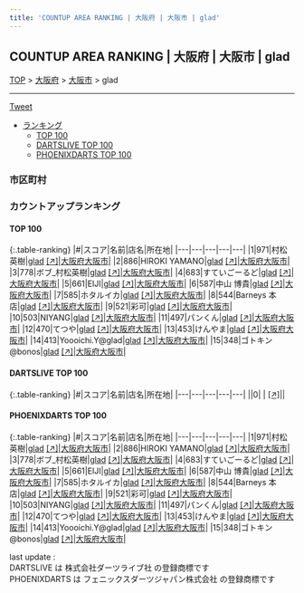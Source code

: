 ```yaml
---
title: 'COUNTUP AREA RANKING | 大阪府 | 大阪市 | glad'
---
```

## COUNTUP AREA RANKING | 大阪府 | 大阪市 | glad

[TOP](/darts/rank/) > [大阪府](/darts/rank/大阪府/) > [大阪市](/darts/rank/大阪府/大阪市/) > glad

___

<a href="https://twitter.com/share?ref_src=twsrc%5Etfw" data-text="COUNTUP AREA RANKING | 大阪府大阪市glad" class="twitter-share-button" data-hashtags="DARTSLIVE,PHOENIXDARTS,darts,ダーツ" data-show-count="false">Tweet</a>

* [ランキング](#カウントアップランキング)
    * [TOP 100](#top-100)
    * [DARTSLIVE TOP 100](#dartslive-top-100)
    * [PHOENIXDARTS TOP 100](#phoenixdarts-top-100)

### 市区町村

<ul>

</ul>

### カウントアップランキング

#### TOP 100



{:.table-ranking}
|#|スコア|名前|店名|所在地|
|---|---|---|---|---|
|1|971|<span class="rank-name-pd"><span class="pro-icon-pd"></span>村松 英樹</span>|<a href="/darts/rank/shops/10701.html">glad</a> <a href="https://vs.phoenixdarts.com/jp/shop/shopDetailInfo/s_10701?s_seq=10701">[↗]</a>|<a href="/darts/rank/大阪府/大阪市">大阪府大阪市</a>|
|2|886|<span class="rank-name-pd">HIROKI YAMANO</span>|<a href="/darts/rank/shops/10701.html">glad</a> <a href="https://vs.phoenixdarts.com/jp/shop/shopDetailInfo/s_10701?s_seq=10701">[↗]</a>|<a href="/darts/rank/大阪府/大阪市">大阪府大阪市</a>|
|3|778|<span class="rank-name-pd">ボブ_村松英樹</span>|<a href="/darts/rank/shops/10701.html">glad</a> <a href="https://vs.phoenixdarts.com/jp/shop/shopDetailInfo/s_10701?s_seq=10701">[↗]</a>|<a href="/darts/rank/大阪府/大阪市">大阪府大阪市</a>|
|4|683|<span class="rank-name-pd">すていごーるど</span>|<a href="/darts/rank/shops/10701.html">glad</a> <a href="https://vs.phoenixdarts.com/jp/shop/shopDetailInfo/s_10701?s_seq=10701">[↗]</a>|<a href="/darts/rank/大阪府/大阪市">大阪府大阪市</a>|
|5|661|<span class="rank-name-pd">EIJI</span>|<a href="/darts/rank/shops/10701.html">glad</a> <a href="https://vs.phoenixdarts.com/jp/shop/shopDetailInfo/s_10701?s_seq=10701">[↗]</a>|<a href="/darts/rank/大阪府/大阪市">大阪府大阪市</a>|
|6|587|<span class="rank-name-pd">中山 博貴</span>|<a href="/darts/rank/shops/10701.html">glad</a> <a href="https://vs.phoenixdarts.com/jp/shop/shopDetailInfo/s_10701?s_seq=10701">[↗]</a>|<a href="/darts/rank/大阪府/大阪市">大阪府大阪市</a>|
|7|585|<span class="rank-name-pd">ホタルイカ</span>|<a href="/darts/rank/shops/10701.html">glad</a> <a href="https://vs.phoenixdarts.com/jp/shop/shopDetailInfo/s_10701?s_seq=10701">[↗]</a>|<a href="/darts/rank/大阪府/大阪市">大阪府大阪市</a>|
|8|544|<span class="rank-name-pd">Barneys 本店</span>|<a href="/darts/rank/shops/10701.html">glad</a> <a href="https://vs.phoenixdarts.com/jp/shop/shopDetailInfo/s_10701?s_seq=10701">[↗]</a>|<a href="/darts/rank/大阪府/大阪市">大阪府大阪市</a>|
|9|521|<span class="rank-name-pd">彩可</span>|<a href="/darts/rank/shops/10701.html">glad</a> <a href="https://vs.phoenixdarts.com/jp/shop/shopDetailInfo/s_10701?s_seq=10701">[↗]</a>|<a href="/darts/rank/大阪府/大阪市">大阪府大阪市</a>|
|10|503|<span class="rank-name-pd">NIYANG</span>|<a href="/darts/rank/shops/10701.html">glad</a> <a href="https://vs.phoenixdarts.com/jp/shop/shopDetailInfo/s_10701?s_seq=10701">[↗]</a>|<a href="/darts/rank/大阪府/大阪市">大阪府大阪市</a>|
|11|497|<span class="rank-name-pd">パンくん</span>|<a href="/darts/rank/shops/10701.html">glad</a> <a href="https://vs.phoenixdarts.com/jp/shop/shopDetailInfo/s_10701?s_seq=10701">[↗]</a>|<a href="/darts/rank/大阪府/大阪市">大阪府大阪市</a>|
|12|470|<span class="rank-name-pd">てつや</span>|<a href="/darts/rank/shops/10701.html">glad</a> <a href="https://vs.phoenixdarts.com/jp/shop/shopDetailInfo/s_10701?s_seq=10701">[↗]</a>|<a href="/darts/rank/大阪府/大阪市">大阪府大阪市</a>|
|13|453|<span class="rank-name-pd">けんやま</span>|<a href="/darts/rank/shops/10701.html">glad</a> <a href="https://vs.phoenixdarts.com/jp/shop/shopDetailInfo/s_10701?s_seq=10701">[↗]</a>|<a href="/darts/rank/大阪府/大阪市">大阪府大阪市</a>|
|14|413|<span class="rank-name-pd">Yoooichi.Y@glad</span>|<a href="/darts/rank/shops/10701.html">glad</a> <a href="https://vs.phoenixdarts.com/jp/shop/shopDetailInfo/s_10701?s_seq=10701">[↗]</a>|<a href="/darts/rank/大阪府/大阪市">大阪府大阪市</a>|
|15|348|<span class="rank-name-pd">ゴトキン@bonos</span>|<a href="/darts/rank/shops/10701.html">glad</a> <a href="https://vs.phoenixdarts.com/jp/shop/shopDetailInfo/s_10701?s_seq=10701">[↗]</a>|<a href="/darts/rank/大阪府/大阪市">大阪府大阪市</a>|


#### DARTSLIVE TOP 100



{:.table-ranking}
|#|スコア|名前|店名|所在地|
|---|---|---|---|---|
||0|<span class="rank-name-dl"> </span>|<a href="/darts/rank/shops/.html"></a> <a href="">[↗]</a>|<a href="/darts/rank//"></a>|


#### PHOENIXDARTS TOP 100



{:.table-ranking}
|#|スコア|名前|店名|所在地|
|---|---|---|---|---|
|1|971|<span class="rank-name-pd"><span class="pro-icon-pd"></span>村松 英樹</span>|<a href="/darts/rank/shops/10701.html">glad</a> <a href="https://vs.phoenixdarts.com/jp/shop/shopDetailInfo/s_10701?s_seq=10701">[↗]</a>|<a href="/darts/rank/大阪府/大阪市">大阪府大阪市</a>|
|2|886|<span class="rank-name-pd">HIROKI YAMANO</span>|<a href="/darts/rank/shops/10701.html">glad</a> <a href="https://vs.phoenixdarts.com/jp/shop/shopDetailInfo/s_10701?s_seq=10701">[↗]</a>|<a href="/darts/rank/大阪府/大阪市">大阪府大阪市</a>|
|3|778|<span class="rank-name-pd">ボブ_村松英樹</span>|<a href="/darts/rank/shops/10701.html">glad</a> <a href="https://vs.phoenixdarts.com/jp/shop/shopDetailInfo/s_10701?s_seq=10701">[↗]</a>|<a href="/darts/rank/大阪府/大阪市">大阪府大阪市</a>|
|4|683|<span class="rank-name-pd">すていごーるど</span>|<a href="/darts/rank/shops/10701.html">glad</a> <a href="https://vs.phoenixdarts.com/jp/shop/shopDetailInfo/s_10701?s_seq=10701">[↗]</a>|<a href="/darts/rank/大阪府/大阪市">大阪府大阪市</a>|
|5|661|<span class="rank-name-pd">EIJI</span>|<a href="/darts/rank/shops/10701.html">glad</a> <a href="https://vs.phoenixdarts.com/jp/shop/shopDetailInfo/s_10701?s_seq=10701">[↗]</a>|<a href="/darts/rank/大阪府/大阪市">大阪府大阪市</a>|
|6|587|<span class="rank-name-pd">中山 博貴</span>|<a href="/darts/rank/shops/10701.html">glad</a> <a href="https://vs.phoenixdarts.com/jp/shop/shopDetailInfo/s_10701?s_seq=10701">[↗]</a>|<a href="/darts/rank/大阪府/大阪市">大阪府大阪市</a>|
|7|585|<span class="rank-name-pd">ホタルイカ</span>|<a href="/darts/rank/shops/10701.html">glad</a> <a href="https://vs.phoenixdarts.com/jp/shop/shopDetailInfo/s_10701?s_seq=10701">[↗]</a>|<a href="/darts/rank/大阪府/大阪市">大阪府大阪市</a>|
|8|544|<span class="rank-name-pd">Barneys 本店</span>|<a href="/darts/rank/shops/10701.html">glad</a> <a href="https://vs.phoenixdarts.com/jp/shop/shopDetailInfo/s_10701?s_seq=10701">[↗]</a>|<a href="/darts/rank/大阪府/大阪市">大阪府大阪市</a>|
|9|521|<span class="rank-name-pd">彩可</span>|<a href="/darts/rank/shops/10701.html">glad</a> <a href="https://vs.phoenixdarts.com/jp/shop/shopDetailInfo/s_10701?s_seq=10701">[↗]</a>|<a href="/darts/rank/大阪府/大阪市">大阪府大阪市</a>|
|10|503|<span class="rank-name-pd">NIYANG</span>|<a href="/darts/rank/shops/10701.html">glad</a> <a href="https://vs.phoenixdarts.com/jp/shop/shopDetailInfo/s_10701?s_seq=10701">[↗]</a>|<a href="/darts/rank/大阪府/大阪市">大阪府大阪市</a>|
|11|497|<span class="rank-name-pd">パンくん</span>|<a href="/darts/rank/shops/10701.html">glad</a> <a href="https://vs.phoenixdarts.com/jp/shop/shopDetailInfo/s_10701?s_seq=10701">[↗]</a>|<a href="/darts/rank/大阪府/大阪市">大阪府大阪市</a>|
|12|470|<span class="rank-name-pd">てつや</span>|<a href="/darts/rank/shops/10701.html">glad</a> <a href="https://vs.phoenixdarts.com/jp/shop/shopDetailInfo/s_10701?s_seq=10701">[↗]</a>|<a href="/darts/rank/大阪府/大阪市">大阪府大阪市</a>|
|13|453|<span class="rank-name-pd">けんやま</span>|<a href="/darts/rank/shops/10701.html">glad</a> <a href="https://vs.phoenixdarts.com/jp/shop/shopDetailInfo/s_10701?s_seq=10701">[↗]</a>|<a href="/darts/rank/大阪府/大阪市">大阪府大阪市</a>|
|14|413|<span class="rank-name-pd">Yoooichi.Y@glad</span>|<a href="/darts/rank/shops/10701.html">glad</a> <a href="https://vs.phoenixdarts.com/jp/shop/shopDetailInfo/s_10701?s_seq=10701">[↗]</a>|<a href="/darts/rank/大阪府/大阪市">大阪府大阪市</a>|
|15|348|<span class="rank-name-pd">ゴトキン@bonos</span>|<a href="/darts/rank/shops/10701.html">glad</a> <a href="https://vs.phoenixdarts.com/jp/shop/shopDetailInfo/s_10701?s_seq=10701">[↗]</a>|<a href="/darts/rank/大阪府/大阪市">大阪府大阪市</a>|


<div class="footer border-top border-gray-light mt-5 pt-3 text-right text-gray">
    last update : <span style="font-weight: italic" id="foot_last_modified"></span><br />
    DARTSLIVE は 株式会社ダーツライブ社 の登録商標です<br />
    PHOENIXDARTS は フェニックスダーツジャパン株式会社 の登録商標です<br />
</div>

<script src="https://cdnjs.cloudflare.com/ajax/libs/jquery.tablesorter/2.31.3/js/jquery.tablesorter.min.js" integrity="sha512-qzgd5cYSZcosqpzpn7zF2ZId8f/8CHmFKZ8j7mU4OUXTNRd5g+ZHBPsgKEwoqxCtdQvExE5LprwwPAgoicguNg==" crossorigin="anonymous" referrerpolicy="no-referrer"></script>
<link rel="stylesheet" href="https://cdnjs.cloudflare.com/ajax/libs/jquery.tablesorter/2.31.3/css/theme.default.min.css" integrity="sha512-wghhOJkjQX0Lh3NSWvNKeZ0ZpNn+SPVXX1Qyc9OCaogADktxrBiBdKGDoqVUOyhStvMBmJQ8ZdMHiR3wuEq8+w==" crossorigin="anonymous" referrerpolicy="no-referrer" />
<script>
$(function() {
    $(".table-ranking").tablesorter({sortList:[[0, 0]]});
    $("#foot_last_modified").text(formatDate(new Date(document.lastModified), 'yyyy-MM-dd HH:mm:ss'));
});
</script>

<script async src="https://platform.twitter.com/widgets.js" charset="utf-8"></script>
